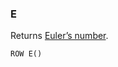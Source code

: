 <!--
This is generated by ESQL’s AbstractFunctionTestCase. Do no edit it. See ../README.md for how to regenerate it.
-->

### E
Returns [Euler’s number](https://en.wikipedia.org/wiki/E_(mathematical_constant)).

```
ROW E()
```
